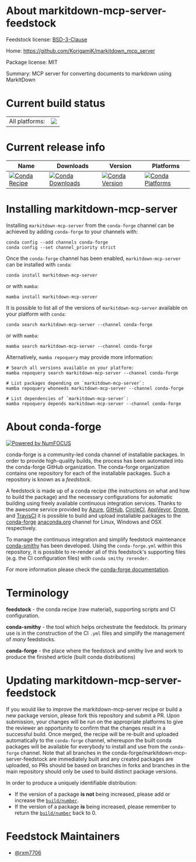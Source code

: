About markitdown-mcp-server-feedstock
=====================================

Feedstock license: [BSD-3-Clause](https://github.com/conda-forge/markitdown-mcp-server-feedstock/blob/main/LICENSE.txt)

Home: https://github.com/KorigamiK/markitdown_mcp_server

Package license: MIT

Summary: MCP server for converting documents to markdown using MarkItDown

Current build status
====================


<table><tr><td>All platforms:</td>
    <td>
      <a href="https://dev.azure.com/conda-forge/feedstock-builds/_build/latest?definitionId=26377&branchName=main">
        <img src="https://dev.azure.com/conda-forge/feedstock-builds/_apis/build/status/markitdown-mcp-server-feedstock?branchName=main">
      </a>
    </td>
  </tr>
</table>

Current release info
====================

| Name | Downloads | Version | Platforms |
| --- | --- | --- | --- |
| [![Conda Recipe](https://img.shields.io/badge/recipe-markitdown--mcp--server-green.svg)](https://anaconda.org/conda-forge/markitdown-mcp-server) | [![Conda Downloads](https://img.shields.io/conda/dn/conda-forge/markitdown-mcp-server.svg)](https://anaconda.org/conda-forge/markitdown-mcp-server) | [![Conda Version](https://img.shields.io/conda/vn/conda-forge/markitdown-mcp-server.svg)](https://anaconda.org/conda-forge/markitdown-mcp-server) | [![Conda Platforms](https://img.shields.io/conda/pn/conda-forge/markitdown-mcp-server.svg)](https://anaconda.org/conda-forge/markitdown-mcp-server) |

Installing markitdown-mcp-server
================================

Installing `markitdown-mcp-server` from the `conda-forge` channel can be achieved by adding `conda-forge` to your channels with:

```
conda config --add channels conda-forge
conda config --set channel_priority strict
```

Once the `conda-forge` channel has been enabled, `markitdown-mcp-server` can be installed with `conda`:

```
conda install markitdown-mcp-server
```

or with `mamba`:

```
mamba install markitdown-mcp-server
```

It is possible to list all of the versions of `markitdown-mcp-server` available on your platform with `conda`:

```
conda search markitdown-mcp-server --channel conda-forge
```

or with `mamba`:

```
mamba search markitdown-mcp-server --channel conda-forge
```

Alternatively, `mamba repoquery` may provide more information:

```
# Search all versions available on your platform:
mamba repoquery search markitdown-mcp-server --channel conda-forge

# List packages depending on `markitdown-mcp-server`:
mamba repoquery whoneeds markitdown-mcp-server --channel conda-forge

# List dependencies of `markitdown-mcp-server`:
mamba repoquery depends markitdown-mcp-server --channel conda-forge
```


About conda-forge
=================

[![Powered by
NumFOCUS](https://img.shields.io/badge/powered%20by-NumFOCUS-orange.svg?style=flat&colorA=E1523D&colorB=007D8A)](https://numfocus.org)

conda-forge is a community-led conda channel of installable packages.
In order to provide high-quality builds, the process has been automated into the
conda-forge GitHub organization. The conda-forge organization contains one repository
for each of the installable packages. Such a repository is known as a *feedstock*.

A feedstock is made up of a conda recipe (the instructions on what and how to build
the package) and the necessary configurations for automatic building using freely
available continuous integration services. Thanks to the awesome service provided by
[Azure](https://azure.microsoft.com/en-us/services/devops/), [GitHub](https://github.com/),
[CircleCI](https://circleci.com/), [AppVeyor](https://www.appveyor.com/),
[Drone](https://cloud.drone.io/welcome), and [TravisCI](https://travis-ci.com/)
it is possible to build and upload installable packages to the
[conda-forge](https://anaconda.org/conda-forge) [anaconda.org](https://anaconda.org/)
channel for Linux, Windows and OSX respectively.

To manage the continuous integration and simplify feedstock maintenance
[conda-smithy](https://github.com/conda-forge/conda-smithy) has been developed.
Using the ``conda-forge.yml`` within this repository, it is possible to re-render all of
this feedstock's supporting files (e.g. the CI configuration files) with ``conda smithy rerender``.

For more information please check the [conda-forge documentation](https://conda-forge.org/docs/).

Terminology
===========

**feedstock** - the conda recipe (raw material), supporting scripts and CI configuration.

**conda-smithy** - the tool which helps orchestrate the feedstock.
                   Its primary use is in the construction of the CI ``.yml`` files
                   and simplify the management of *many* feedstocks.

**conda-forge** - the place where the feedstock and smithy live and work to
                  produce the finished article (built conda distributions)


Updating markitdown-mcp-server-feedstock
========================================

If you would like to improve the markitdown-mcp-server recipe or build a new
package version, please fork this repository and submit a PR. Upon submission,
your changes will be run on the appropriate platforms to give the reviewer an
opportunity to confirm that the changes result in a successful build. Once
merged, the recipe will be re-built and uploaded automatically to the
`conda-forge` channel, whereupon the built conda packages will be available for
everybody to install and use from the `conda-forge` channel.
Note that all branches in the conda-forge/markitdown-mcp-server-feedstock are
immediately built and any created packages are uploaded, so PRs should be based
on branches in forks and branches in the main repository should only be used to
build distinct package versions.

In order to produce a uniquely identifiable distribution:
 * If the version of a package **is not** being increased, please add or increase
   the [``build/number``](https://docs.conda.io/projects/conda-build/en/latest/resources/define-metadata.html#build-number-and-string).
 * If the version of a package **is** being increased, please remember to return
   the [``build/number``](https://docs.conda.io/projects/conda-build/en/latest/resources/define-metadata.html#build-number-and-string)
   back to 0.

Feedstock Maintainers
=====================

* [@rxm7706](https://github.com/rxm7706/)

